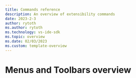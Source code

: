```yaml
---
title: Commands reference
description: An overview of extensibility commands
date: 2023-2-3
author: rytoth
ms.author: rytoth
ms.technology: vs-ide-sdk
ms.topic: overview
ms.date: 02/03/2023
ms.custom: template-overview
---
```


# Menus and Toolbars overview